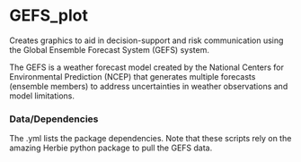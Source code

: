 # GEFS_plot

Creates graphics to aid in decision-support and risk communication using the Global Ensemble Forecast System (GEFS) system. 

The GEFS is a weather forecast model created by the National Centers for Environmental Prediction (NCEP) that generates multiple forecasts (ensemble members) to address uncertainties in weather observations and model limitations. 

### Data/Dependencies
The .yml lists the package dependencies. Note that these scripts rely on the amazing Herbie python package to pull the GEFS data.  